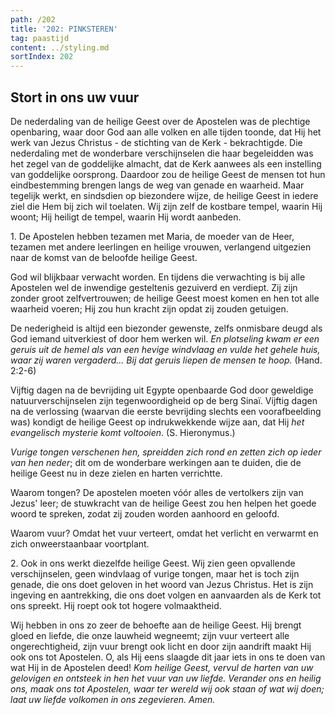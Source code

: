 ```yaml
---
path: /202
title: '202: PINKSTEREN'
tag: paastijd
content: ../styling.md
sortIndex: 202
---
```


## Stort in ons uw vuur

De nederdaling van de heilige Geest over de Apostelen was de plechtige openbaring, waar door God aan alle volken en alle tijden toonde, dat Hij het werk van Jezus Christus - de stichting van de Kerk - bekrachtigde. Die nederdaling met de wonderbare verschijnselen die haar begeleidden was het zegel van de goddelijke almacht, dat de Kerk aanwees als een instelling van goddelijke oorsprong. Daardoor zou de heilige Geest de mensen tot hun eindbestemming brengen langs de weg van genade en waarheid. Maar tegelijk werkt, en sindsdien op biezondere wijze, de heilige Geest in iedere ziel die Hem bij zich wil toelaten. Wij zijn zelf de kostbare tempel, waarin Hij woont; Hij heiligt de tempel, waarin Hij wordt aanbeden.

1\. De Apostelen hebben tezamen met Maria, de moeder van de Heer, tezamen met andere leerlingen en heilige vrouwen, verlangend uitgezien naar de komst van de beloofde heilige Geest.

God wil blijkbaar verwacht worden. En tijdens die verwachting is bij alle Apostelen wel de inwendige gesteltenis gezuiverd en verdiept. Zij zijn zonder groot zelfvertrouwen; de heilige Geest moest komen en hen tot alle waarheid voeren; Hij zou hun kracht zijn opdat zij zouden getuigen.

De nederigheid is altijd een biezonder gewenste, zelfs onmisbare deugd als God iemand uitverkiest of door hem werken wil. _En plotseling kwam er een geruis uit de hemel als van een hevige windvlaag en vulde het gehele huis, waar zij waren vergaderd... Bij dat geruis liepen de mensen te hoop._ (Hand. 2:2-6)

Vijftig dagen na de bevrijding uit Egypte openbaarde God door geweldige natuurverschijnselen zijn tegenwoordigheid op de berg Sinaï. Vijftig dagen na de verlossing (waarvan die eerste bevrijding slechts een voorafbeelding was) kondigt de heilige Geest op indrukwekkende wijze aan, dat Hij _het evangelisch mysterie komt voltooien_. (S. Hieronymus.)

_Vurige tongen verschenen hen, spreidden zich rond en zetten zich op ieder van hen neder_; dit om de wonderbare werkingen aan te duiden, die de heilige Geest nu in deze zielen en harten verrichtte.

Waarom tongen? De apostelen moeten vóór alles de vertolkers zijn van Jezus' leer; de stuwkracht van de heilige Geest zou hen helpen het goede woord te spreken, zodat zij zouden worden aanhoord en geloofd.

Waarom vuur? Omdat het vuur verteert, omdat het verlicht en verwarmt en zich onweerstaanbaar voortplant.

2\. Ook in ons werkt diezelfde heilige Geest. Wij zien geen opvallende verschijnselen, geen windvlaag of vurige tongen, maar het is toch zijn genade, die ons doet geloven in het woord van Jezus Christus. Het is zijn ingeving en aantrekking, die ons doet volgen en aanvaarden als de Kerk tot ons spreekt. Hij roept ook tot hogere volmaaktheid.

Wij hebben in ons zo zeer de behoefte aan de heilige Geest. Hij brengt gloed en liefde, die onze lauwheid wegneemt; zijn vuur verteert alle ongerechtigheid, zijn vuur brengt ook licht en door zijn aandrift maakt Hij ook ons tot Apostelen. O, als Hij eens slaagde dit jaar iets in ons te doen van wat Hij in de Apostelen deed! _Kom heilige Geest, vervul de harten van uw gelovigen en ontsteek in hen het vuur van uw liefde. Verander ons en heilig ons, maak ons tot Apostelen, waar ter wereld wij ook staan of wat wij doen; laat uw liefde volkomen in ons zegevieren. Amen._

